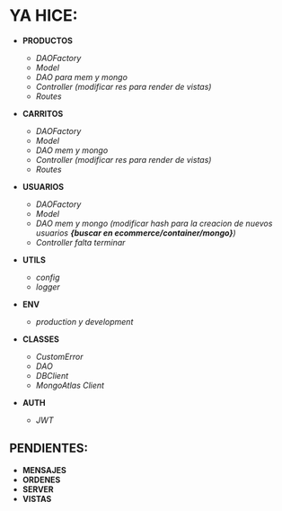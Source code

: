 # YA HICE:


- **PRODUCTOS**
    - *DAOFactory*
    - *Model*
    - *DAO para mem y mongo*
    - *Controller (modificar res para render de vistas)*
    - *Routes*



- **CARRITOS**
    - *DAOFactory*
    - *Model*
    - *DAO mem y mongo*
    - *Controller (modificar res para render de vistas)*
    - *Routes*

- **USUARIOS**
    - *DAOFactory*
    - *Model*
    - *DAO mem y mongo (modificar hash para la creacion de nuevos usuarios **{buscar en ecommerce/container/mongo}**)* 
    - *Controller falta terminar*


- **UTILS**
    - *config*
    - *logger*


- **ENV**
    - *production y development*


- **CLASSES**
    - *CustomError*
    - *DAO*
    - *DBClient*
    - *MongoAtlas Client*

- **AUTH**
    - *JWT*


## PENDIENTES:

- **MENSAJES**
- **ORDENES**
- **SERVER**
- **VISTAS**